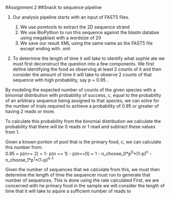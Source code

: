#Assignment 2
##Snack to sequence pipeline

1.  Our analysis pipeline starts with an input of FAST5 files.
    
    1. We use poretools to extract the 2D sequence strand
    2. We use BioPython to run this sequence against the blastn databse using megablast with a wordsize of 20
    3. We save our result XML using the same name as the FAST5 file except ending with .xml
       

1. To determine the length of time it will take to identify what sophie ate we must first deconstruct the question into a few components.
We first define identifying the food as observing at least 2 counts of it and then consider the amount of time it will take to observe 2 counts of that sequence with high probability, say p = 0.95 .

By modeling the expected number of counts of the given species with a binomial distribution with probability of success, c, equal to the probability of an arbitrary sequence being assigned to that species, we can solve for the number of trials required to achieve a probability of 0.95 or greater of having 2 reads or more.

To calculate this probability from the binomial distribution we calculate the probability that there will be 0 reads or 1 read and subtract these values from 1.

Given a known portion of pool that is the primary food, c, we can calculate this number from: <br>
0.95 = p(n>= 2) = 1- p(n == 1) - p(n==0) = 1 - n\_choose\_0\*p<sup>0</sup>\*(1-p)<sup>n</sup> - n\_choose\_1\*p<sup>1</sup>\*(1-p)<sup>n-1</sup>

Given the number of sequences that we calculate from this, we must then determine the length of time the sequencer must run to generate that number of sequences.  This is done using the rate calculated 
First, we are concerned with he primary food in the sample we will consider the length of time that it will take to aquire a sufficient number of reads to 
